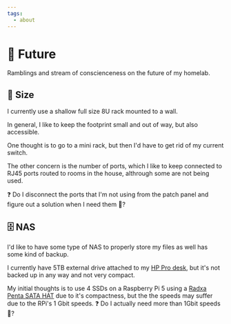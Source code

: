 ```yaml
---
tags:
  - about
---
```

# :rocket: Future

Ramblings and stream of conscienceness on the future of my homelab.

## :straight_ruler: Size

I currently use a shallow full size 8U rack mounted to a wall.

In general, I like to keep the footprint small and out of way, but also accessible.

One thought is to go to a mini rack, but then I'd have to get rid of my current switch.

The other concern is the number of ports, which I like to keep connected to RJ45 ports routed to rooms in the house, althrough some are not being used.

:question: Do I disconnect the ports that I'm not using from the patch panel and figure out a solution when I need them :thinking:?

## :file_cabinet: NAS

I'd like to have some type of NAS to properly store my files as well has some kind of backup.

I currently have 5TB external drive attached to my [HP Pro desk][1], but it's not backed up in any way and not very compact.

My initial thoughts is to use 4 SSDs on a Raspberry Pi 5 using a [Radxa Penta SATA HAT][2] due to it's compactness, but
the the speeds may suffer due to the RPi's 1 Gbit speeds. :question: Do I actually need more than 1Gbit speeds :thinking:?

[1]: <../hardware/hp-prodesk-600-g3.md>
[2]: <https://radxa.com/products/accessories/penta-sata-hat/>
